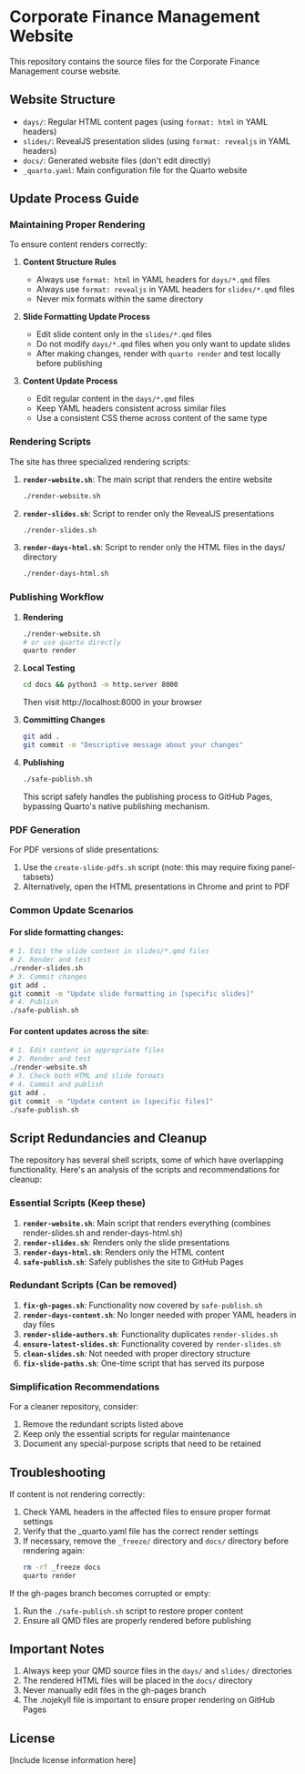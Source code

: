 # Corporate Finance Management Website

This repository contains the source files for the Corporate Finance Management course website.

## Website Structure

- `days/`: Regular HTML content pages (using `format: html` in YAML headers)
- `slides/`: RevealJS presentation slides (using `format: revealjs` in YAML headers)
- `docs/`: Generated website files (don't edit directly)
- `_quarto.yaml`: Main configuration file for the Quarto website

## Update Process Guide

### Maintaining Proper Rendering

To ensure content renders correctly:

1. **Content Structure Rules**
   - Always use `format: html` in YAML headers for `days/*.qmd` files
   - Always use `format: revealjs` in YAML headers for `slides/*.qmd` files
   - Never mix formats within the same directory

2. **Slide Formatting Update Process**
   - Edit slide content only in the `slides/*.qmd` files
   - Do not modify `days/*.qmd` files when you only want to update slides
   - After making changes, render with `quarto render` and test locally before publishing

3. **Content Update Process**
   - Edit regular content in the `days/*.qmd` files
   - Keep YAML headers consistent across similar files
   - Use a consistent CSS theme across content of the same type

### Rendering Scripts

The site has three specialized rendering scripts:

1. **`render-website.sh`**: The main script that renders the entire website
   ```bash
   ./render-website.sh
   ```

2. **`render-slides.sh`**: Script to render only the RevealJS presentations
   ```bash
   ./render-slides.sh
   ```

3. **`render-days-html.sh`**: Script to render only the HTML files in the days/ directory
   ```bash
   ./render-days-html.sh
   ```

### Publishing Workflow

1. **Rendering**
   ```bash
   ./render-website.sh
   # or use quarto directly
   quarto render
   ```

2. **Local Testing**
   ```bash
   cd docs && python3 -m http.server 8000
   ```
   Then visit http://localhost:8000 in your browser

3. **Committing Changes**
   ```bash
   git add .
   git commit -m "Descriptive message about your changes"
   ```

4. **Publishing**
   ```bash
   ./safe-publish.sh
   ```
   This script safely handles the publishing process to GitHub Pages, bypassing Quarto's native publishing mechanism.

### PDF Generation

For PDF versions of slide presentations:
1. Use the `create-slide-pdfs.sh` script (note: this may require fixing panel-tabsets)
2. Alternatively, open the HTML presentations in Chrome and print to PDF

### Common Update Scenarios

#### For slide formatting changes:
```bash
# 1. Edit the slide content in slides/*.qmd files
# 2. Render and test
./render-slides.sh
# 3. Commit changes
git add .
git commit -m "Update slide formatting in [specific slides]"
# 4. Publish
./safe-publish.sh
```

#### For content updates across the site:
```bash
# 1. Edit content in appropriate files
# 2. Render and test
./render-website.sh
# 3. Check both HTML and slide formats
# 4. Commit and publish
git add .
git commit -m "Update content in [specific files]"
./safe-publish.sh
```

## Script Redundancies and Cleanup

The repository has several shell scripts, some of which have overlapping functionality. Here's an analysis of the scripts and recommendations for cleanup:

### Essential Scripts (Keep these)

1. **`render-website.sh`**: Main script that renders everything (combines render-slides.sh and render-days-html.sh)
2. **`render-slides.sh`**: Renders only the slide presentations
3. **`render-days-html.sh`**: Renders only the HTML content
4. **`safe-publish.sh`**: Safely publishes the site to GitHub Pages

### Redundant Scripts (Can be removed)

1. **`fix-gh-pages.sh`**: Functionality now covered by `safe-publish.sh`
2. **`render-days-content.sh`**: No longer needed with proper YAML headers in day files
3. **`render-slide-authors.sh`**: Functionality duplicates `render-slides.sh`
4. **`ensure-latest-slides.sh`**: Functionality covered by `render-slides.sh`
5. **`clean-slides.sh`**: Not needed with proper directory structure
6. **`fix-slide-paths.sh`**: One-time script that has served its purpose

### Simplification Recommendations

For a cleaner repository, consider:

1. Remove the redundant scripts listed above
2. Keep only the essential scripts for regular maintenance
3. Document any special-purpose scripts that need to be retained

## Troubleshooting

If content is not rendering correctly:

1. Check YAML headers in the affected files to ensure proper format settings
2. Verify that the _quarto.yaml file has the correct render settings
3. If necessary, remove the `_freeze/` directory and `docs/` directory before rendering again:
   ```bash
   rm -rf _freeze docs
   quarto render
   ```

If the gh-pages branch becomes corrupted or empty:
1. Run the `./safe-publish.sh` script to restore proper content
2. Ensure all QMD files are properly rendered before publishing

## Important Notes

1. Always keep your QMD source files in the `days/` and `slides/` directories
2. The rendered HTML files will be placed in the `docs/` directory
3. Never manually edit files in the gh-pages branch
4. The .nojekyll file is important to ensure proper rendering on GitHub Pages

## License

[Include license information here] 